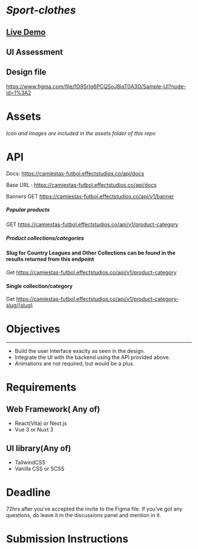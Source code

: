 # _Sport-clothes_

## [Live Demo](https://sadiquex.github.io/sporting-clothes/)

## UI Assessment

## Design file

<https://www.figma.com/file/fO9SrIq6PCQSoJ8iqT0A3O/Sample-UI?node-id=1%3A2>

# Assets

###### Icon and images are included in the assets folder of this repo

# API

Docs: <https://camiestas-futbol.effectstudios.co/api/docs>

Base URL : <https://camiestas-futbol.effectstudios.co/api/docs>

Banners
GET <https://camiestas-futbol.effectstudios.co/api/v1/banner>

##### Popular products

GET <https://camiestas-futbol.effectstudios.co/api/v1/product-category>

##### Product collections/categories

#### Slug for Country Leagues and Other Collections can be found in the results returned from this endpoint

Get <https://camiestas-futbol.effectstudios.co/api/v1/product-category>

#### Single collection/category

Get https://camiestas-futbol.effectstudios.co/api/v1/product-category-slug/{slug}

# Objectives

---

- Build the user interface exaclty as seen in the design.
- Integrate the UI with the backend using the API provided above.
- Animations are not required, but would be a plus.

# Requirements

## Web Framework( Any of)

- React(Vita) or Next.js
- Vue 3 or Nuxt 3

## UI library(Any of)

- TailwindCSS
- Vanilla CSS or SCSS

# Deadline

72hrs after you've accepted the invite to the Figma file.
If you've got any questions, do leave it in the discussions panel and mention in it.

# Submission Instructions
